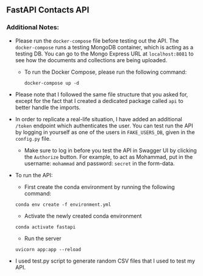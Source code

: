 ## FastAPI Contacts API

### Additional Notes:
- Please run the `docker-compose` file before testing out the API. The `docker-compose` runs a testing MongoDB container, which is acting as a testing DB. You can go to the Mongo Express URL at `localhost:8081` to see how the documents and collections are being uploaded.

	- To run the Docker Compose, please run the following command:
		```console
		docker-compose up -d
		```
- Please note that I followed the same file structure that you asked for, except for the fact that I created a dedicated package called `api` to better handle the imports.

- In order to replicate a real-life situation, I have added an additional `/token` endpoint which authenticates the user. You can test run the API by logging in yourself as one of the users in `FAKE_USERS_DB`, given in the `config.py` file.

  - Make sure to log in before you test the API in Swagger UI by clicking the `Authorize` button. For example, to act as Mohammad, put in the username: `mohammad` and password: `secret` in the form-data.

- To run the API:
	- First create the conda environment by running the following command:

	```console
	conda env create -f environment.yml
	```

	- Activate the newly created conda environment

	```console
	conda activate fastapi
	```
	- Run the server
	
	```console
	uvicorn app:app --reload
	```

- I used test.py script to generate random CSV files that I used to test my API.